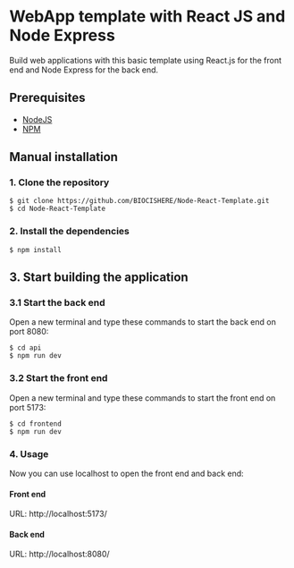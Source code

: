 # WebApp template with React JS and Node Express

Build web applications with this basic template using React.js for the front end and Node Express for the back end.

## Prerequisites

- [NodeJS](https://nodejs.org/en)
- [NPM](https://www.npmjs.com/)

## Manual installation

### 1. Clone the repository

```
$ git clone https://github.com/BIOCISHERE/Node-React-Template.git
$ cd Node-React-Template
```

### 2. Install the dependencies

```
$ npm install
```

## 3. Start building the application

### 3.1 Start the back end

Open a new terminal and type these commands to start the back end on port 8080:

```
$ cd api
$ npm run dev
```

### 3.2 Start the front end

Open a new terminal and type these commands to start the front end on port 5173:

```
$ cd frontend
$ npm run dev
```

### 4. Usage

Now you can use localhost to open the front end and back end:

#### Front end

URL: http://localhost:5173/

#### Back end

URL: http://localhost:8080/
